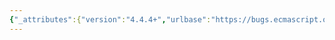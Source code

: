 ```yaml
---
{"_attributes":{"version":"4.4.4+","urlbase":"https://bugs.ecmascript.org/","maintainer":"dherman@mozilla.com"},"bug":{"bug_id":2123,"creation_ts":"2013-10-30 04:41:00 -0700","short_desc":"12.13.4: Typo \"GetRefereneName\" -> \"GetReferenceName\"","delta_ts":"2013-11-08 13:09:33 -0800","product":"Draft for 6th Edition","component":"editorial issue","version":"Rev 20: October 28, 2013 Draft","rep_platform":"All","op_sys":"All","bug_status":"RESOLVED","resolution":"FIXED","priority":"Normal","bug_severity":"normal","everconfirmed":true,"reporter":{"uid":"andrebargull","name":"André Bargull"},"assigned_to":{"uid":"allen","name":"Allen Wirfs-Brock"},"long_desc":[{"commentid":6234,"comment_count":0,"who":{"uid":"andrebargull","name":"André Bargull"},"bug_when":"2013-10-30 04:41:06 -0700","thetext":"12.13.4 Runtime Semantics: Evaluation, step 1.e.i\n\nChange \"GetRefereneName\" to \"GetReferenceName\""},{"commentid":6298,"comment_count":1,"who":{"uid":"allen","name":"Allen Wirfs-Brock"},"bug_when":"2013-11-01 10:07:44 -0700","thetext":"fixed in rev21 editor's draft"},{"commentid":6593,"comment_count":2,"who":{"uid":"allen","name":"Allen Wirfs-Brock"},"bug_when":"2013-11-08 13:09:33 -0800","thetext":"fixed in rev21 draft"}]}}
---
```

